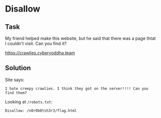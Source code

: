 # Disallow

## Task

My friend helped make this website, but he said that there was a page thtat I couldn't visit. Can you find it?

https://crawlies.cyberyoddha.team

## Solution

Site says:

`I hate creepy crawlies. I think they got on the server!!!! Can you find them?`

Looking at `/robots.txt`:

`Disallow: /n0r0b0tsh3r3/flag.html`
